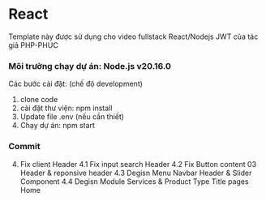 # React

Template này được sử dụng cho video fullstack React/Nodejs JWT của tác giả PHP-PHUC

### Môi trường chạy dự án: Node.js v20.16.0

Các bước cài đặt: (chế độ development)

1. clone code
2. cài đặt thư viện: npm install
3. Update file .env (nếu cần thiết)
4. Chạy dự án: npm start

### Commit

4. Fix client Header
   4.1 Fix input search Header
   4.2 Fix Button content 03 Header & reponsive header
   4.3 Degisn Menu Navbar Header & Slider Component
   4.4 Degisn Module Services & Product Type Title pages Home
